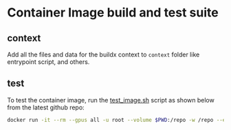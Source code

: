 # Container Image build and test suite

## context

Add all the files and data for the buildx context to ``context`` folder like entrypoint script, and others.

## test

To test the container image, run the [test_image.sh](test_image.sh) script as shown below from the latest github repo:

```bash
docker run -it --rm --gpus all -u root --volume $PWD:/repo -w /repo --entrypoint "/bin/bash" nvidia/cuopt:[TAG] ./ci/docker/test_image.sh
```